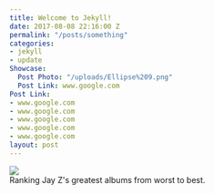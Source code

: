 ```yaml
---
title: Welcome to Jekyll!
date: 2017-08-08 22:16:00 Z
permalink: "/posts/something"
categories:
- jekyll
- update
Showcase:
  Post Photo: "/uploads/Ellipse%209.png"
  Post Link: www.google.com
Post Link:
- www.google.com
- www.google.com
- www.google.com
- www.google.com
- www.google.com
layout: post
---
```


<div id="showcaseOTD" href="https://www.google.com">
	<div class="row" href="www.google.com">
		<img class="col-3-sm showcaseOTDPhoto" src="{{ site.baseurl }}/assets/memphis.png"/>
		<div class="col-9-sm">Ranking Jay Z's greatest albums from worst to best.</div>
	</div>
</div>
